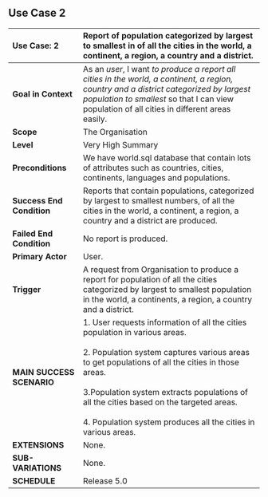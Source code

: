 ## Use Case 2

|  Use Case: 2| Report of population categorized by largest to smallest in of all the cities in the world, a continent, a region, a country and a district. |
|:--------|:------------|
| **Goal in Context** | As an *user*, I want *to produce a report all cities in the world, a continent, a region, country and a district categorized by largest population to smallest* so that I can view population of all cities in different areas easily. <br>|
| **Scope** | The Organisation|
| **Level** | Very High Summary |
|**Preconditions**| We have world.sql database that contain lots of attributes such as countries, cities, continents, languages and populations.|
|**Success End Condition**| Reports that contain populations, categorized by largest to smallest numbers, of all the cities in the world, a continent, a region, a country and a district are produced.|
|**Failed End Condition**| No report is produced.|
|**Primary Actor**| User.|
|**Trigger**| A request from Organisation to produce a report for population of all the cities categorized by largest to smallest population in the world, a continents, a region, a country and a district.|
|**MAIN SUCCESS SCENARIO**| 1. User requests information of all the cities population in various areas. <br><br>2. Population system captures various areas to get populations of all the cities in those areas.<br><br>3.Population system extracts populations of all the cities based on the targeted areas.<br><br>4. Population system produces all the cities in various areas.<br> |
|**EXTENSIONS**| None. |
|**SUB-VARIATIONS**| None. |
|**SCHEDULE**| Release 5.0 |